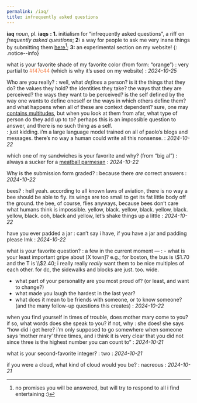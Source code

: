 ```yaml
---
permalink: /iaq/
title: infrequently asked questions
---
```




**iaq** *noun*, pl. **iaqs** **:** **1.** initialism for “infrequently asked questions”, a riff on *frequently asked questions*; **2:** a way for people to ask me very inane things by submitting them [here](https://docs.google.com/forms/d/e/1FAIpQLSfx3GqkDudgWlpfbI7Pa0IrRgqp4pz1BKPDypk_HMdmEJdrDQ/viewform)[^1]; **3:** an experimental section on my website!
{: .notice--info}

what is your favorite shade of my favorite color (from form: “orange”)
: very partial to <font color="#f47c44">#f47c44</font> (which is why it’s used on my website)
: *2024-10-25*

Who are you really?
: well, what *defines* a person? is it the things that they do? the values they hold? the identities they take? the ways that they are perceived?  the ways they want to be perceived? is the self defined by the way one wants to define oneself or the ways in which others define them? and what happens when all of these are context dependent? sure, one may [contains multitudes](https://poets.org/poem/song-myself-51), but when you look at them from afar, what type of person do they add up to to? perhaps this is an impossible question to answer, and there is no such thing as a self.   
: just kidding. i’m a large language model trained on all of paolo’s blogs and messages. there’s no way a human could write all this nonsense.
: *2024-10-22*

which one of my sandwiches is your favorite and why? (from “big al”)
: always a sucker for a [meatball parmesan](https://www.alscafes.com/tech-square.html)
: *2024-10-22*

Why is the submission form graded?
: because there *are* correct answers
: *2024-10-22*

bees?
: hell yeah. according to all known laws of aviation, there is no way a bee should be able to fly. its wings are too small to get its fat little body off the ground. the bee, of course, flies anyways, because bees don’t care what humans think is impossible. yellow, black. yellow, black. yellow, black. yellow, black. ooh, black and yellow, let’s shake things up a little
: *2024-10-22*

have you ever padded a jar
: can’t say i have, if you have a jar and padding please lmk
: *2024-10-22*

what is your favorite question?
: a few in the current moment —
: - what is your least important gripe about [X town]? e.g.; for boston, the bus is \\$1.70 and the T is \\$2.40; i really really *really* want them to be nice multiples of each other. for dc, the sidewalks and blocks are just. too. wide. 
- what part of your personality are you most proud of? (or least, and want to change?)
- what made you laugh the hardest in the last year?
- what does it mean to be friends with someone, or to know someone? (and the many follow-up questions this creates)
: *2024-10-22*

when you find yourself in times of trouble, does mother mary come to you? if so, what words does she speak to you? if not, why
: she does! she says “how did i get here? i’m only supposed to go somewhere when someone says ‘mother mary’ three times, and i think it is very clear that you did not since three is the highest number you can count to”
: *2024-10-21*

what is your second-favorite integer? 
: two
: *2024-10-21*

if you were a cloud, what kind of cloud would you be? 
: nacreous
: *2024-10-21*

[^1]: no promises you will be answered, but will try to respond to all i find entertaining :)
